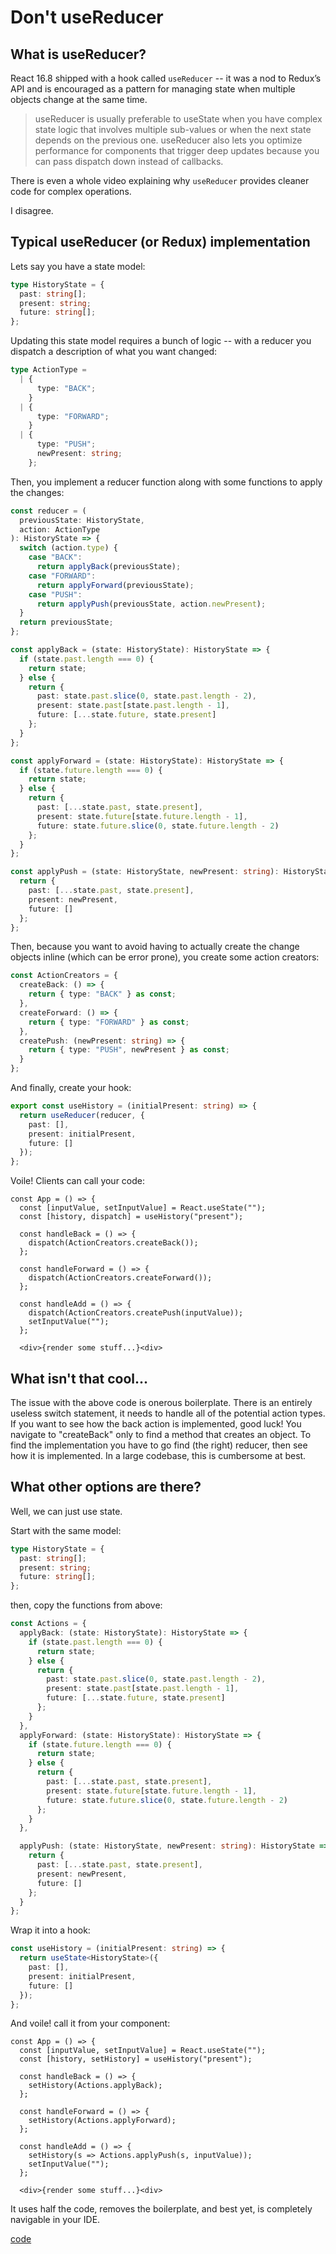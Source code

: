 # Don't useReducer

## What is useReducer?
React 16.8 shipped with a hook called `useReducer` -- it was a nod to Redux’s API and is encouraged as 
a pattern for managing state when multiple objects change at the same time.

> useReducer is usually preferable to useState when you have complex state logic that involves multiple sub-values or when the next state depends on the previous one. useReducer also lets you optimize performance for components that trigger deep updates because you can pass dispatch down instead of callbacks.

There is even a whole video explaining why `useReducer` provides cleaner code for complex operations.

I disagree.

## Typical useReducer (or Redux) implementation

Lets say you have a state model:
```ts
type HistoryState = {
  past: string[];
  present: string;
  future: string[];
};
```

Updating this state model requires a bunch of logic -- with a reducer you dispatch a description of what you want changed:
```ts
type ActionType =
  | {
      type: "BACK";
    }
  | {
      type: "FORWARD";
    }
  | {
      type: "PUSH";
      newPresent: string;
    };
```

Then, you implement a reducer function along with some functions to apply the changes:

```ts
const reducer = (
  previousState: HistoryState,
  action: ActionType
): HistoryState => {
  switch (action.type) {
    case "BACK":
      return applyBack(previousState);
    case "FORWARD":
      return applyForward(previousState);
    case "PUSH":
      return applyPush(previousState, action.newPresent);
  }
  return previousState;
};

const applyBack = (state: HistoryState): HistoryState => {
  if (state.past.length === 0) {
    return state;
  } else {
    return {
      past: state.past.slice(0, state.past.length - 2),
      present: state.past[state.past.length - 1],
      future: [...state.future, state.present]
    };
  }
};

const applyForward = (state: HistoryState): HistoryState => {
  if (state.future.length === 0) {
    return state;
  } else {
    return {
      past: [...state.past, state.present],
      present: state.future[state.future.length - 1],
      future: state.future.slice(0, state.future.length - 2)
    };
  }
};

const applyPush = (state: HistoryState, newPresent: string): HistoryState => {
  return {
    past: [...state.past, state.present],
    present: newPresent,
    future: []
  };
};

```

Then, because you want to avoid having to actually create the change objects inline (which can be error prone), you create some action creators:
```ts
const ActionCreators = {
  createBack: () => {
    return { type: "BACK" } as const;
  },
  createForward: () => {
    return { type: "FORWARD" } as const;
  },
  createPush: (newPresent: string) => {
    return { type: "PUSH", newPresent } as const;
  }
};
```

And finally, create your hook:
```ts
export const useHistory = (initialPresent: string) => {
  return useReducer(reducer, {
    past: [],
    present: initialPresent,
    future: []
  });
};
```

Voile! Clients can call your code:
```tsx
const App = () => {
  const [inputValue, setInputValue] = React.useState("");
  const [history, dispatch] = useHistory("present");
  
  const handleBack = () => {
    dispatch(ActionCreators.createBack());
  };

  const handleForward = () => {
    dispatch(ActionCreators.createForward());
  };

  const handleAdd = () => {
    dispatch(ActionCreators.createPush(inputValue));
    setInputValue("");
  };

  <div>{render some stuff...}<div>
```

## What isn't that cool...
The issue with the above code is onerous boilerplate. There is an entirely useless switch statement, it needs to handle all of the potential action types.
If you want to see how the back action is implemented, good luck! You navigate to "createBack" only to find a method that creates an object. To find the implementation you have to go find (the right) reducer, then see how it is implemented. In a large codebase, this is cumbersome at best.

## What other options are there?
Well, we can just use state.

Start with the same model:
```ts
type HistoryState = {
  past: string[];
  present: string;
  future: string[];
};
```

then, copy the functions from above:
```ts
const Actions = {
  applyBack: (state: HistoryState): HistoryState => {
    if (state.past.length === 0) {
      return state;
    } else {
      return {
        past: state.past.slice(0, state.past.length - 2),
        present: state.past[state.past.length - 1],
        future: [...state.future, state.present]
      };
    }
  },
  applyForward: (state: HistoryState): HistoryState => {
    if (state.future.length === 0) {
      return state;
    } else {
      return {
        past: [...state.past, state.present],
        present: state.future[state.future.length - 1],
        future: state.future.slice(0, state.future.length - 2)
      };
    }
  },

  applyPush: (state: HistoryState, newPresent: string): HistoryState => {
    return {
      past: [...state.past, state.present],
      present: newPresent,
      future: []
    };
  }
};
```

Wrap it into a hook:
```ts
const useHistory = (initialPresent: string) => {
  return useState<HistoryState>({
    past: [],
    present: initialPresent,
    future: []
  });
};
```

And voile! call it from your component:
```tsx
const App = () => {
  const [inputValue, setInputValue] = React.useState("");
  const [history, setHistory] = useHistory("present");
  
  const handleBack = () => {
    setHistory(Actions.applyBack);
  };

  const handleForward = () => {
    setHistory(Actions.applyForward);
  };

  const handleAdd = () => {
    setHistory(s => Actions.applyPush(s, inputValue));
    setInputValue("");
  };

  <div>{render some stuff...}<div>
```

It uses half the code, removes the boilerplate, and best yet, is completely navigable in your IDE.

[code](https://codesandbox.io/s/dont-use-reducer-cqbz4)
